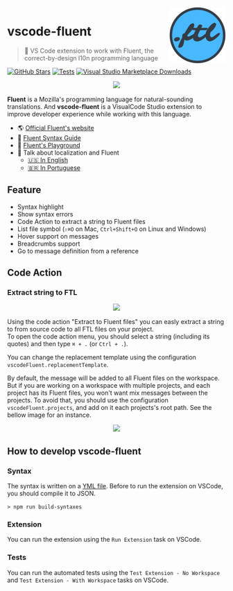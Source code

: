 <img src="./assets/logo.png" align="right" height="130px" />

# vscode-fluent

> 💬 VS Code extension to work with Fluent, the correct-by-design l10n programming language

[![GitHub Stars](https://flat.badgen.net/github/stars/macabeus/vscode-fluent?icon=github)](https://github.com/macabeus/vscode-fluent)
[![Tests](https://flat.badgen.net/github/checks/macabeus/vscode-fluent/master/Test?icon=github)](https://github.com/macabeus/vscode-fluent)
[![Visual Studio Marketplace Downloads](https://flat.badgen.net/vs-marketplace/d/macabeus.vscode-fluent?icon=visualstudio)](https://marketplace.visualstudio.com/items?itemName=macabeus.vscode-fluent)

<p align="center">
  <img height="350px" src="./docs/featured-image.png">
</p>

**Fluent** is a Mozilla's programming language for natural-sounding translations. And **vscode-fluent** is a VisualCode Studio extension to improve developer experience while working with this language.

- 🌎 [Official Fluent's website](https://projectfluent.org/)
- 📓 [Fluent Syntax Guide](https://www.projectfluent.org/fluent/guide/)
- 🎢 [Fluent's Playground](https://projectfluent.org/play/)
- 🎥 Talk about localization and Fluent
  - [🇺🇸 In English](https://youtu.be/kHHFcuQq70k?t=357)
  - [🇧🇷 In Portuguese](https://youtu.be/nJnAVUIyf5U?t=76)

## Feature

- Syntax highlight
- Show syntax errors
- Code Action to extract a string to Fluent files
- List file symbol (`⇧⌘O` on Mac, `Ctrl+Shift+O` on Linux and Windows)
- Hover support on messages
- Breadcrumbs support
- Go to message definition from a reference

## Code Action

### Extract string to FTL

<p align="center">
  <img height="350px" src="./docs/extract-to-fluent.gif">
</p>

Using the code action "Extract to Fluent files" you can easly extract a string to from source code to all FTL files on your project.<br />
To open the code action menu, you should select a string (including its quotes) and then type `⌘ + .` (or `Ctrl + .`).

You can change the replacement template using the configuration `vscodeFluent.replacementTemplate`.

By default, the message will be added to all Fluent files on the workspace. But if you are working on a workspace with multiple projects, and each project has its Fluent files, you won't want mix messages between the projects. To avoid that, you should use the configuration `vscodeFluent.projects`, and add on it each projects's root path. See the bellow image for an instance.

<p align="center">
  <img src="./docs/config-projects.png">
</p>

## How to develop vscode-fluent

### Syntax

The syntax is written on a [YML file](./syntaxes/fluent.tmLanguage.yml). Before to run the extension on VSCode, you should compile it to JSON.

```
> npm run build-syntaxes
```

### Extension

You can run the extension using the `Run Extension` task on VSCode.

### Tests

You can run the automated tests using the `Test Extension - No Workspace` and `Test Extension - With Workspace` tasks on VSCode.
